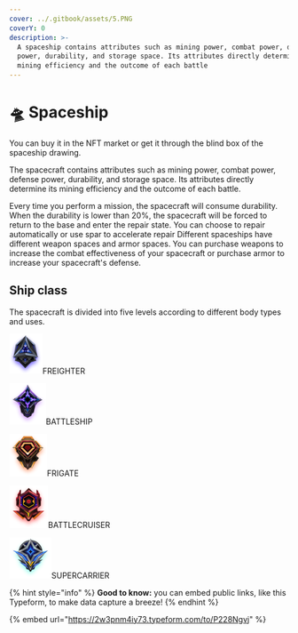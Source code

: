 ```yaml
---
cover: ../.gitbook/assets/5.PNG
coverY: 0
description: >-
  A spaceship contains attributes such as mining power, combat power, defense
  power, durability, and storage space. Its attributes directly determine its
  mining efficiency and the outcome of each battle
---
```


# 🛸 Spaceship

You can buy it in the NFT market or get it through the blind box of the spaceship drawing.&#x20;

The spacecraft contains attributes such as mining power, combat power, defense power, durability, and storage space. Its attributes directly determine its mining efficiency and the outcome of each battle.

&#x20;Every time you perform a mission, the spacecraft will consume durability. When the durability is lower than 20%, the spacecraft will be forced to return to the base and enter the repair state. You can choose to repair automatically or use spar to accelerate repair Different spaceships have different weapon spaces and armor spaces. You can purchase weapons to increase the combat effectiveness of your spacecraft or purchase armor to increase your spacecraft's defense.

## Ship class

The spacecraft is divided into five levels according to different body types and uses.

![](../.gitbook/assets/1@2x.png)FREIGHTER&#x20;

![](../.gitbook/assets/2@2x.png)BATTLESHIP

![](../.gitbook/assets/3@2x.png)FRIGATE

![](<../.gitbook/assets/4@2x (1).png>)BATTLECRUISER&#x20;

![](../.gitbook/assets/5@2x.png)SUPERCARRIER

{% hint style="info" %}
**Good to know:** you can embed public links, like this Typeform, to make data capture a breeze!
{% endhint %}

{% embed url="https://2w3pnm4iy73.typeform.com/to/P228Ngvj" %}
